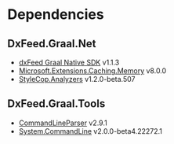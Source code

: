 # Dependencies

## DxFeed.Graal.Net

- [dxFeed Graal Native SDK](https://github.com/dxFeed/dxfeed-graal-native-sdk) v1.1.3
- [Microsoft.Extensions.Caching.Memory](https://www.nuget.org/packages/Microsoft.Extensions.Caching.Memory) v8.0.0
- [StyleCop.Analyzers](https://www.nuget.org/packages/StyleCop.Analyzers) v1.2.0-beta.507

## DxFeed.Graal.Tools

- [CommandLineParser](https://www.nuget.org/packages/CommandLineParser) v2.9.1
- [System.CommandLine](https://www.nuget.org/packages/System.CommandLine) v2.0.0-beta4.22272.1
